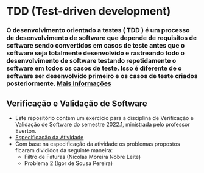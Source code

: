 # TDD (Test-driven development)
### O desenvolvimento orientado a testes ( TDD ) é um processo de desenvolvimento de software que depende de requisitos de software sendo convertidos em casos de teste antes que o software seja totalmente desenvolvido e rastreando todo o desenvolvimento de software testando repetidamente o software em todos os casos de teste. Isso é diferente de o software ser desenvolvido primeiro e os casos de teste criados posteriormente. [Mais Informações](https://en.wikipedia.org/wiki/Test-driven_development)

## Verificação e Validação de Software

- Este repositório contém um exercício para a disciplina de Verificação e Validação de Software do semestre 2022.1, ministrada pelo professor Everton.
- [Especificação da Atividade](https://docs.google.com/document/d/1Xc04sNt2q1HWb9h4LCdvHe8JkUy6PtGsOmNMoR3UoMk/edit#)
- Com base na especificação da atividade os problemas propostos ficaram divididos da seguinte maneira:
    - Filtro de Faturas (Nícolas Moreira Nobre Leite)
    - Problema 2 (Igor de Sousa Pereira)

